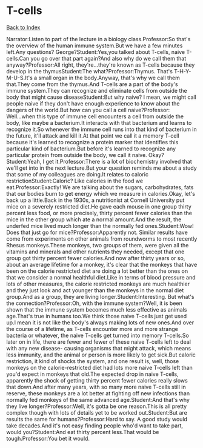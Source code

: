 # T-cells
[Back to Index](https://github.com/windows10010/tpoExtractor/blog/master/README.md)

Narrator:Listen to part of the lecture in a biology class.Professor:So that's the overview of the human immune system.But we have a few minutes left.Any questions? George?Student:Yes,you talked about T-cells, naive T-cells.Can you go over that part again?And also why do we call them that anyway?Professor:All right, they're...they're known as T-cells because they develop in the thymusStudent:The what?Professor:Thymus. That's T-H-Y-M-U-S.It's a small organ in the body.Anyway, that's why we call them that.They come from the thymus.And T-cells are a part of the body's immune system.They can recognize and eliminate cells from outside the body that might cause diseaseStudent:But why naive? I mean, we might call people naive if they don't have enough experience to know about the dangers of the world.But how can you call a cell naive?Professor: Well...when this type of immune cell encounters a cell from outside the body, like maybe a bacterium.It interacts with that bacterium and learns to recognize it.So whenever the immune cell runs into that kind of bacterium in the future, it'll attack and kill it.At that point we call it a memory T-cell because it's learned to recognize a protein marker that identifies this particular kind of bacterium.But before it's learned to recognize any particular protein from outside the body, we call it naive. Okay?Student:Yeah, I get it.Professor:There is a lot of biochemistry involved that we'll get into in the next lecture.But your question reminds me about a study that some of my colleagues are doing.It relates to caloric restrictionStudent:Caloric? Like calories in the food we eat.Professor:Exactly! We are talking about the sugars, carbohydrates, fats that our bodies burn to get energy which we measure in calories.Okay, let's back up a little.Back in the 1930s, a nutritionist at Cornell University put mice on a severely restricted diet.He gave each mouse in one group thirty percent less food, or more precisely, thirty percent fewer calories than the mice in the other group which ate a normal amount.And the result, the underfed mice lived much longer than the normally fed ones.Student:Wow! Does that just go for mice?Professor:Apparently not. Similar results have come from experiments on other animals from roundworms to most recently Rhesus monkeys.These monkeys, two groups of them, were given all the vitamins and minerals and other nutrients they needed, except that one group got thirty percent fewer calories.And now after thirty years or so, about an average lifetime for a monkey, it's clear that the monkeys that have been on the calorie restricted diet are doing a lot better than the ones on that we consider a normal healthful diet.Like in terms of blood pressure and lots of other measures, the calorie restricted monkeys are much healthier and they just look and act younger than the monkeys in the normal diet group.And as a group, they are living longer.Student:Interesting. But what's the connection?Professor:Oh, with the immune system?Well, it is been shown that the immune system becomes much less effective as animals age.That's true in humans too.We think those naive T-cells just get used up.I mean it is not like the body's always making lots of new ones.And over the course of a lifetime, as T-cells encounter more and more strange bacteria or whatever, the naive T-cells get turned into memory T-cells.So later on in life, there are fewer and fewer of these naive T-cells left to deal with any new disease- causing organisms that might attack, which means less immunity, and the animal or person is more likely to get sick.But caloric restriction, it kind of shocks the system, and one result is, well, those monkeys on the calorie-restricted diet had lots more naive T-cells left than you'd expect in monkeys that old.The expected drop in naive T-cells, apparently the shock of getting thirty percent fewer calories really slows that down.And after many years, with so many more naive T-cells still in reserve, these monkeys are a lot better at fighting off new infections than normally fed monkeys of the same advanced age.Student:And that's why they live longer?Professor:Well, it's gotta be one reason.This is all pretty complex though with lots of details yet to be worked out.Student:But are results the same for humans?Professor:Hard to say. A good study would take decades.And it's not easy finding people who'd want to take part, would you?Student:And eat thirty percent less.That would be tough.Professor:You bet it would. 